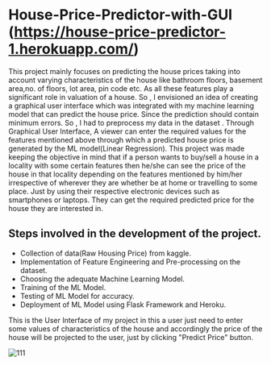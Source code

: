 # House-Price-Predictor-with-GUI (https://house-price-predictor-1.herokuapp.com/)
This project mainly focuses on predicting the house prices taking into account varying characteristics of the house like bathroom floors,
basement area,no. of floors, lot area, pin code etc. As all these features play a significant role in valuation of a house.  So , I envisioned 
an idea of creating a graphical user interface which was integrated with my machine learning model that can predict the house price. Since
the prediction should contain minimum errors. So , I had to preprocess my data in the dataset .  Through Graphical User Interface, A 
viewer can enter the required values for the features mentioned above through which a predicted house price is generated by the ML model(Linear Regression). 
This project was made keeping the objective in mind that if a person wants to buy/sell a house in a locality with some 
certain features then he/she can see the price of the house in that locality depending on the features mentioned by him/her  irrespective
of wherever they are whether be at home or travelling to some place.  Just by using their respective electronic devices such as smartphones
or laptops. They can get the required predicted price for the house they are interested in.

## Steps involved in the development of the project.
- Collection of data(Raw Housing Price) from kaggle.
- Implementation of Feature Engineering and Pre-processing on the dataset.
- Choosing the adequate Machine Learning Model.
- Training of the ML Model.
- Testing of ML Model for accuracy.
- Deployment of ML Model using Flask Framework and Heroku.

This is the User Interface of my project in this a user just need to enter some values of characteristics of the house and accordingly
the price of the house will be projected to the user, just by clicking "Predict Price" button.

![111](https://user-images.githubusercontent.com/69504019/179470369-31369149-3841-4a31-88e3-6d4e525d1baa.png)
